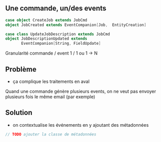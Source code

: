 ## Une commande, un/des events

```scala
case object CreateJob extends JobCmd
object JobCreated extends EventCompanion[Job,  EntityCreation]

case class UpdateJobDescription extends JobCmd
object JobDescriptionUpdated extends 
       EventCompanion[String, FieldUpdate]

``` 
<aside class="notes">
    Granularité commande / event
    1 / 1 ou 1 -> N
</aside>



## Problème

* ça complique les traitements en aval

<aside class="notes">
    Quand une commande génère plusieurs events, on ne veut pas envoyer plusieurs fois le même email (par exemple)
</aside>



## Solution

* on contextualise les événements en y ajoutant des métadonnées

```scala
// TODO ajouter la classe de métadonnées
```


